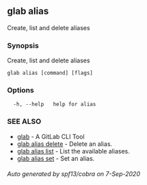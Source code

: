 ## glab alias

Create, list and delete aliases

### Synopsis

Create, list and delete aliases

```
glab alias [command] [flags]
```

### Options

```
  -h, --help   help for alias
```

### SEE ALSO

* [glab](glab.md)	 - A GitLab CLI Tool
* [glab alias delete](glab_alias_delete.md)	 - Delete an alias.
* [glab alias list](glab_alias_list.md)	 - List the available aliases.
* [glab alias set](glab_alias_set.md)	 - Set an alias.

###### Auto generated by spf13/cobra on 7-Sep-2020
